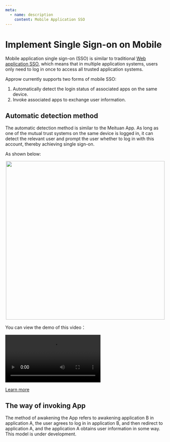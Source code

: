 ```yaml
---
meta:
  - name: description
    content: Mobile Application SSO
---
```


# Implement Single Sign-on on Mobile

<LastUpdated/>

Mobile application single sign-on (SSO) is similar to traditional [Web application SSO](../sso/README.md), which means that in multiple application systems, users only need to log in once to access all trusted application systems.

Approw currently supports two forms of mobile SSO:

1. Automatically detect the login status of associated apps on the same device.
2. Invoke associated apps to exchange user information.

## Automatic detection method

The automatic detection method is similar to the Meituan App. As long as one of the mutual trust systems on the same device is logged in, it can detect the relevant user and prompt the user whether to log in with this account, thereby achieving single sign-on.

As shown below:

<img src="https://cdn.approw.com/blog/image%20%28595%29.png" height=500 style="display:block;margin: 0 auto;">

You can view the demo of this video：

<video controls>
  <source src="./Approw-App-SSO-Demo.mp4" type="video/mp4">
</video>

[Learn more](./track-session.md)

## The way of invoking App

The method of awakening the App refers to awakening application B in application A, the user agrees to log in in application B, and then redirect to application A, and the application A obtains user information in some way. This model is under development.


